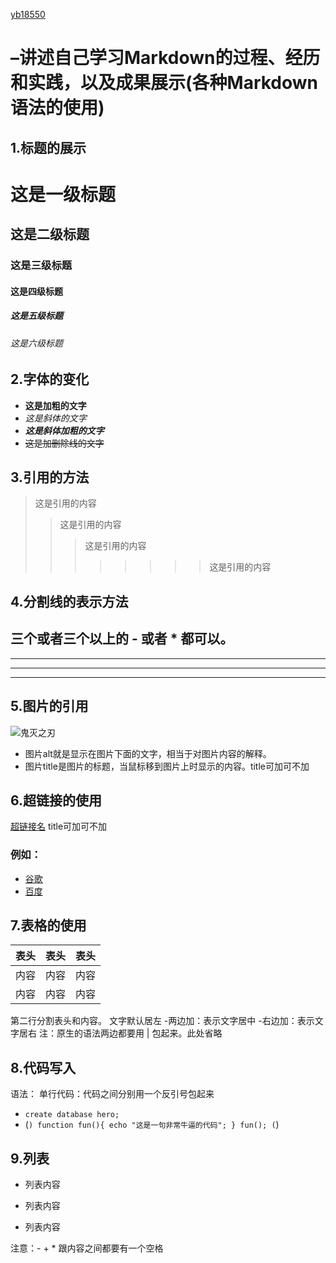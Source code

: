 [yb18550](https://github.com/bo-17775170236)
# –讲述自己学习Markdown的过程、经历和实践，以及成果展示(各种Markdown语法的使用)
## 1.标题的展示
# 这是一级标题
## 这是二级标题
### 这是三级标题
#### 这是四级标题
##### 这是五级标题
###### 这是六级标题
## 2.字体的变化
 - **这是加粗的文字**  
 - *这是斜体的文字*  
 - ***这是斜体加粗的文字***  
 - ~~这是加删除线的文字~~  
## 3.引用的方法
>这是引用的内容
>>这是引用的内容
>>>这是引用的内容
>>>>>>>>这是引用的内容
## 4.分割线的表示方法
三个或者三个以上的 - 或者 * 都可以。
---
----
***
*****
## 5.图片的引用
![鬼灭之刃](http://a3.qpic.cn/psb?/V13fJoaH2EnU0x/WPGfjSGLb6e9FRUfy*zg1i.Khcylm5lX1hBRUjDgcro!/b/dLYAAAAAAAAA&ek=1&kp=1&pt=0&bo=6AMaAgAAAAARF9M!&tl=3&vuin=1413642083&tm=1574496000&sce=60-1-1&rf=viewer_4''鬼灭之刃'')

- 图片alt就是显示在图片下面的文字，相当于对图片内容的解释。
- 图片title是图片的标题，当鼠标移到图片上时显示的内容。title可加可不加
## 6.超链接的使用
[超链接名](超链接地址 "超链接title")
title可加可不加
### 例如：
- [谷歌](http://google.com)
- [百度](http://baidu.com)
## 7.表格的使用
表头|表头|表头
---|:--:|---:
内容|内容|内容
内容|内容|内容

第二行分割表头和内容。
文字默认居左
-两边加：表示文字居中
-右边加：表示文字居右
注：原生的语法两边都要用 | 包起来。此处省略
## 8.代码写入
语法：
单行代码：代码之间分别用一个反引号包起来
- `create database hero;`
- (```)
    function fun(){
         echo "这是一句非常牛逼的代码";
    }
    fun();
(```)
## 9.列表
- 列表内容
+ 列表内容
* 列表内容        

注意：- + * 跟内容之间都要有一个空格
